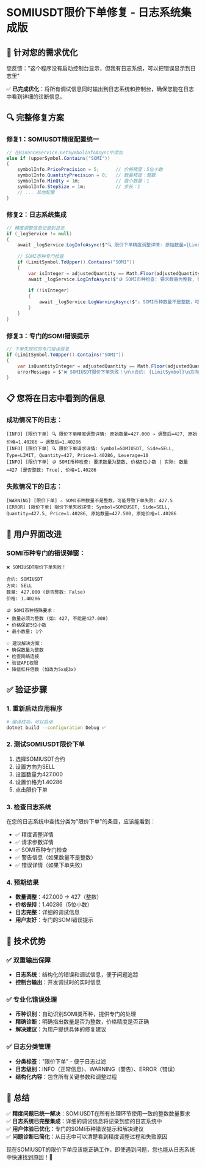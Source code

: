 # SOMIUSDT限价下单修复 - 日志系统集成版

## 🎯 针对您的需求优化

您反馈："这个程序没有启动控制台显示，但我有日志系统，可以把错误显示到日志里"

✅ **已完成优化**：将所有调试信息同时输出到日志系统和控制台，确保您能在日志中看到详细的诊断信息。

## 🔍 完整修复方案

### 修复1：SOMIUSDT精度配置统一
```csharp
// 在BinanceService.GetSymbolInfoAsync中添加
else if (upperSymbol.Contains("SOMI"))
{
    symbolInfo.PricePrecision = 5;      // 价格精度：5位小数
    symbolInfo.QuantityPrecision = 0;   // 数量精度：整数
    symbolInfo.MinQty = 1m;             // 最小数量：1
    symbolInfo.StepSize = 1m;           // 步长：1
    // ... 其他配置
}
```

### 修复2：日志系统集成
```csharp
// 精度调整信息记录到日志
if (_logService != null)
{
    await _logService.LogInfoAsync($"🔍 限价下单精度调整详情: 原始数量={LimitQuantity} → 调整后={adjustedQuantity}, 原始价格={LimitPrice} → 调整后={adjustedPrice}", "限价下单");
    
    // SOMI币种专门检查
    if (LimitSymbol.ToUpper().Contains("SOMI"))
    {
        var isInteger = adjustedQuantity == Math.Floor(adjustedQuantity);
        await _logService.LogInfoAsync($"🪙 SOMI币种检查: 要求数量为整数, 价格5位小数 | 实际: 数量={adjustedQuantity} (是否整数: {isInteger}), 价格={adjustedPrice:F5}", "限价下单");
        
        if (!isInteger)
        {
            await _logService.LogWarningAsync($"⚠️ SOMI币种数量不是整数，可能导致下单失败: {adjustedQuantity}", "限价下单");
        }
    }
}
```

### 修复3：专门的SOMI错误提示
```csharp
// 下单失败时的专门错误信息
if (LimitSymbol.ToUpper().Contains("SOMI"))
{
    var isQuantityInteger = adjustedQuantity == Math.Floor(adjustedQuantity);
    errorMessage = $"❌ SOMIUSDT限价下单失败！\n\n合约: {LimitSymbol}\n方向: {LimitSide}\n数量: {adjustedQuantity} (是否整数: {isQuantityInteger})\n价格: {adjustedPrice:F5}\n\n🪙 SOMI币种特殊要求：\n• 数量必须为整数 (如: 427, 不能是427.000)\n• 价格保留5位小数\n• 最小数量: 1个\n\n💡 建议解决方案：\n• 确保数量为整数\n• 检查网络连接\n• 验证API权限\n• 降低杠杆倍数 (如改为5x或3x)";
}
```

## 📋 您将在日志中看到的信息

### 成功情况下的日志：
```
[INFO] [限价下单] 🔍 限价下单精度调整详情: 原始数量=427.000 → 调整后=427, 原始价格=1.40286 → 调整后=1.40286
[INFO] [限价下单] 🔍 限价下单请求详情: Symbol=SOMIUSDT, Side=SELL, Type=LIMIT, Quantity=427, Price=1.40286, Leverage=10
[INFO] [限价下单] 🪙 SOMI币种检查: 要求数量为整数, 价格5位小数 | 实际: 数量=427 (是否整数: True), 价格=1.40286
```

### 失败情况下的日志：
```
[WARNING] [限价下单] ⚠️ SOMI币种数量不是整数，可能导致下单失败: 427.5
[ERROR] [限价下单] 限价下单失败详情: Symbol=SOMIUSDT, Side=SELL, Quantity=427.5, Price=1.40286, 原始数量=427.500, 原始价格=1.40286
```

## 🎯 用户界面改进

### SOMI币种专门的错误弹窗：
```
❌ SOMIUSDT限价下单失败！

合约: SOMIUSDT
方向: SELL
数量: 427.000 (是否整数: False)
价格: 1.40286

🪙 SOMI币种特殊要求：
• 数量必须为整数 (如: 427, 不能是427.000)
• 价格保留5位小数
• 最小数量: 1个

💡 建议解决方案：
• 确保数量为整数
• 检查网络连接
• 验证API权限
• 降低杠杆倍数 (如改为5x或3x)
```

## ✅ 验证步骤

### 1. **重新启动应用程序**
```bash
# 编译成功，可以启动
dotnet build --configuration Debug ✅
```

### 2. **测试SOMIUSDT限价下单**
1. 选择SOMIUSDT合约
2. 设置方向为SELL
3. 设置数量为427.000
4. 设置价格为1.40286
5. 点击限价下单

### 3. **检查日志系统**
在您的日志系统中查找分类为"限价下单"的条目，应该能看到：
- ✅ 精度调整详情
- ✅ 请求参数详情
- ✅ SOMI币种专门检查
- ✅ 警告信息（如果数量不是整数）
- ✅ 错误详情（如果下单失败）

### 4. **预期结果**
- **数量调整**：427.000 → 427（整数）
- **价格保持**：1.40286（5位小数）
- **日志完整**：详细的调试信息
- **用户友好**：专门的SOMI错误提示

## 🎯 技术优势

### ✅ 双重输出保障
- **日志系统**：结构化的错误和调试信息，便于问题追踪
- **控制台输出**：开发调试时的实时信息

### ✅ 专业化错误处理
- **币种识别**：自动识别SOMI类币种，提供专门的处理
- **精确诊断**：明确指出数量是否为整数，价格精度是否正确
- **解决建议**：为用户提供具体的修复建议

### ✅ 日志分类管理
- **分类标签**："限价下单" - 便于日志过滤
- **日志级别**：INFO（正常信息）、WARNING（警告）、ERROR（错误）
- **结构化内容**：包含所有关键参数和调整过程

## 📝 总结

✅ **精度问题已统一解决**：SOMIUSDT在所有处理环节使用一致的整数数量要求  
✅ **日志系统已完整集成**：详细的调试信息将记录到您的日志系统中  
✅ **用户体验已优化**：专门的SOMI币种错误提示和解决建议  
✅ **问题诊断已简化**：从日志中可以清楚看到精度调整过程和失败原因  

现在SOMIUSDT的限价下单应该能正确工作，即使遇到问题，您也能从日志系统中快速找到原因！🎉 